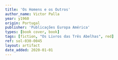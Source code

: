 ```yaml
---
title: 'Os Homens e os Outros'
author_name: Victor Palla
year: y1960
origin: Portugal
publisher: 'Publicações Europa América'
types: [book cover, book]
tags: [fiction, "Os Livros das Três Abelhas", red]
ref: sol-030-0045
layout: artifact
date_added: 2020-01-01
---
```

